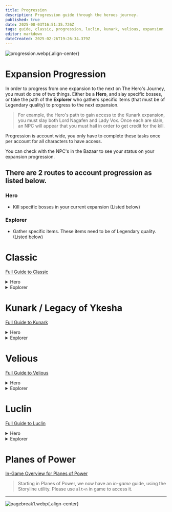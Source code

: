 ```yaml
---
title: Progression
description: Progression guide through the heroes journey.
published: true
date: 2025-08-03T16:51:35.726Z
tags: guide, classic, progression, luclin, kunark, velious, expansion
editor: markdown
dateCreated: 2025-02-26T19:26:34.379Z
---
```


![progression.webp](/progression.webp){.align-center}
# Expansion Progression

In order to progress from one expansion to the next on The Hero's Journey, you must do one of two things. Either be a **Hero**, and slay specific bosses, or take the path of the **Explorer** who gathers specific items (that must be of Legendary quality) to progress to the next expansion.

> For example, the Hero's path to gain access to the Kunark expansion, you must slay both Lord Nagafen and Lady Vox. Once each are slain, an NPC will appear that you must hail in order to get credit for the kill. 

Progression is account wide, you only have to complete these tasks once per account for all characters to have access.

You can check with the NPC's in the Bazaar to see your status on your expansion progression.

## There are 2 routes to account progression as listed below.

### Hero
- Kill specific bosses in your current expansion (Listed below)

### Explorer
- Gather specific items. These items need to be of Legendary quality. (Listed below)


# Classic
[Full Guide to Classic](/expansion-guide/classic/)

<details>
  <summary>Hero</summary>
  <h3>Kill the following bosses to progress</h3>
  <ul>
    <li><strong><a href="https://eqdb.net/npc/detail/32040" target="_blank">Lord Nagafen</a>: </strong>Found in Soluseks Eye, this is a Dragon that will challenge you with his Fire Breath attack.</li>
    <li><strong><a href="https://eqdb.net/npc/detail/73057" target="_blank">Lady Vox</a>: </strong>Found in Permafrost, Lady Vox is a challenging dragon fight to not only get to, but also compete with her Complete Heal.</li>
  </ul>
</details>

<details>
  <summary>Explorer</summary>
  <h3>Gather the following items</h3>
  <ul>
    <li><strong><a href="https://eqdb.net/item/detail/2028043" target="_blank">Elemental Binder (Legendary)</a></strong></li>
    <li><strong><a href="https://eqdb.net/item/detail/2010366" target="_blank">Djarn's Amethyst Ring (Legendary)</a></strong></li>
    <li><strong><a href="https://eqdb.net/item/detail/2010142" target="_blank">Crown of the Froglok Kings (Legendary)</a></strong></li>
    <li><strong><a href="https://eqdb.net/item/detail/2026997" target="_blank">Scalp of the Ghoul Lord (Legendary)</a></strong></li>
  </ul>
  
  Once you have gathered all of the items, hand them to A Lost Iksar in the Bazaar.
</details>


# Kunark / Legacy of Ykesha
[Full Guide to Kunark](/expansion-guide/kunark/)
<details>
  <summary>Hero</summary>
  <h3>Kill the following bosses to progress</h3>
  <ul>
    <li><strong><a href="https://eqdb.net/npc/detail/86014" target="_blank">Gorenaire</a>: </strong>This dragon can normally be found wandering the snow-capped mountains of the dreadlands.</li>
    <li><strong><a href="https://eqdb.net/npc/detail/94009" target="_blank">Severilous</a>: </strong>Found wandering the North-West corner of the Emerald Jungle.</li>
    <li><strong><a href="https://eqdb.net/npc/detail/91093" target="_blank">Talendor</a>: </strong>Found wandering the northern area of Skyfire Mountains.</li>
    <li><strong><a href="https://eqdb.net/npc/detail/89154" target="_blank">Trakanon</a>: </strong>Hidden in the depths of Old Sebilis behind an army of Sebilite protectors.</li>
  </ul>
</details>

<details>
  <summary>Explorer</summary>
  <h3>Gather the following Items</h3>
  <ul>
    <li><strong><a href="https://eqdb.net/item/detail/2005772" target="_blank">Mask of Secrets (Legendary)</a></strong></li>
    <li><strong><a href="https://eqdb.net/item/detail/2003201" target="_blank">Sebilite Scale Mask (Legendary)</a></strong></li>
    <li><strong><a href="https://eqdb.net/item/detail/2001414" target="_blank">Helot Skull Helm (Legendary)</a></strong></li>
    <li><strong><a href="https://eqdb.net/item/detail/2004578" target="_blank">Helm of Rile (Legendary)</a></strong></li>
  </ul>
  
  Once you have gathered all of the items, hand them to the Coldain Messenger in the Bazaar.
</details>

# Velious
[Full Guide to Velious](/expansion-guide/velious/)
<details>
  <summary>Hero</summary>
  <h3>Kill the following bosses to progress</h3>
  <ul>
    <li><strong><a href="https://eqdb.net/npc/detail/119112" target="_blank">Wuoshi</a>: </strong>This lady dragon guards the Dragon Portal in the Wakening Lands. Casts Ceticious Cloud ((poison) 600 PB AE DD and 8-second stun) and Dragon Roar ((magic) PB AE 18-second fear).</li>
    <li><strong><a href="https://eqdb.net/npc/detail/123115" target="_blank">Zlandicar</a>: </strong>Zlandicar is one of the final members of the first brood, he has been banished to the Dragon Necropolis.</li>
    <li><strong><a href="https://eqdb.net/npc/detail/120084" target="_blank">Klandicar</a>: </strong>Klandicar is another one of the few remaining first brood, he resides in the western wastes and serves as the sentinel keeping his banished cousin contained.</li>
    <li><strong><a href="https://eqdb.net/npc/detail/117073" target="_blank">Kelorek`Dar</a>: </strong>Located in Cobalt Scar.</li>
    <li><strong><a href="https://eqdb.net/npc/detail/124037" target="_blank">Dozekar the Cursed</a>: </strong>Located in Temple of Veeshan.</li>
  </ul>
</details>

<details>
  <summary>Explorer</summary>
  <h3>Gather the following Items</h3>
  <ul>
    <li><strong><a href="https://eqdb.net/item/detail/2027200" target="_blank">Stronghorn's Horn (Legendary)</a></strong></li>
    <li><strong><a href="https://eqdb.net/item/detail/2004189" target="_blank">Shackle of Auctoritias (Legendary)</a></strong></li>
    <li><strong><a href="https://eqdb.net/item/detail/2025319" target="_blank">Sword of Pain (Legendary)</a></strong></li>
    <li><strong><a href="https://eqdb.net/item/detail/2024741" target="_blank">Siren Hair Earring (Legendary)</a></strong></li>
  </ul>
  
  Once you have gathered all of the items, hand them to A Knight of Luclin in the Bazaar.
</details>

# Luclin
[Full Guide to Luclin](/expansion-guide/luclin/)
<details>
  <summary>Hero</summary>
  <h3>Kill the following bosses to progress</h3>
  <ul>
    <li><strong><a href="https://eqdb.net/npc/detail/164078" target="_blank">Thought Horror Overfiend</a>: </strong>Rolling in the deep.</li>
    <li><strong><a href="https://eqdb.net/npc/detail/163057" target="_blank">Grieg Veneficus</a>: </strong>Grieg's End.</li>
    <li><strong><a href="https://eqdb.net/npc/detail/163097" target="_blank">The Insanity Crawler</a>: </strong>The Akheva Ruins.</li>
    <li><strong><a href="https://eqdb.net/npc/detail/162190" target="_blank">Xerkizh The Creator</a>: </strong>Ssraeshza Temple.</li>
    <li><strong><a href="https://eqdb.net/npc/detail/162227" target="_blank">Emperor Ssraeshza</a>: </strong>Ssraeshza Temple.</li>
  </ul>
</details>

<details>
  <summary>Explorer</summary>
  <h3>Gather the following Items</h3>
  <ul>
    <li><strong><a href="https://eqdb.net/item/detail/2008121" target="_blank">Burning Ring (Legendary)</a></strong></li>
    <li><strong><a href="https://eqdb.net/item/detail/2028708" target="_blank">Shadel Bandit Ring (Legendary)</a></strong></li>
    <li><strong><a href="https://eqdb.net/item/detail/2026826" target="_blank">Zekhas' Katar (Legendary)</a></strong></li>
    <li><strong><a href="https://eqdb.net/item/detail/2061227" target="_blank">Blade of Insanity (Legendary)</a></strong></li>
  </ul>
  
  Once you have gathered all of the items, hand them to A Planar Projection in the Bazaar.
</details>

# Planes of Power

[In-Game Overview for Planes of Power](/expansion-guide/pop/)

> Starting in Planes of Power, we now have an *in-game* guide, using the Storyline utility. Please use `alt+n` in game to access it.

---

![pagebreak1.webp](/pagebreak1.webp){.align-center}